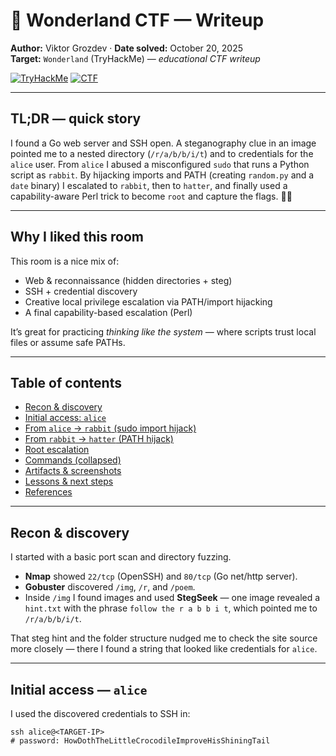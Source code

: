 # 🐇 Wonderland CTF — Writeup

**Author:** Viktor Grozdev · **Date solved:** October 20, 2025  
**Target:** `Wonderland` (TryHackMe) — *educational CTF writeup*

[![TryHackMe](https://img.shields.io/badge/TryHackMe-Labs-blue)]()
[![CTF](https://img.shields.io/badge/CTF-Walkthrough-brightgreen)]()

---

## TL;DR — quick story
I found a Go web server and SSH open. A steganography clue in an image pointed me to a nested directory (`/r/a/b/b/i/t`) and to credentials for the `alice` user. From `alice` I abused a misconfigured `sudo` that runs a Python script as `rabbit`. By hijacking imports and PATH (creating `random.py` and a `date` binary) I escalated to `rabbit`, then to `hatter`, and finally used a capability-aware Perl trick to become `root` and capture the flags. 🎩🔐

---

## Why I liked this room
This room is a nice mix of:
- Web & reconnaissance (hidden directories + steg)  
- SSH + credential discovery  
- Creative local privilege escalation via PATH/import hijacking  
- A final capability-based escalation (Perl)  

It’s great for practicing *thinking like the system* — where scripts trust local files or assume safe PATHs.

---

## Table of contents
- [Recon & discovery](#recon--discovery)  
- [Initial access: `alice`](#initial-access-alice)  
- [From `alice` → `rabbit` (sudo import hijack)](#from-alice--rabbit-sudo-import-hijack)  
- [From `rabbit` → `hatter` (PATH hijack)](#from-rabbit--hatter-path-hijack)  
- [Root escalation](#root-escalation)  
- [Commands (collapsed)](#commands-collapsed)  
- [Artifacts & screenshots](#artifacts--screenshots)  
- [Lessons & next steps](#lessons--next-steps)  
- [References](#references)

---

## Recon & discovery

I started with a basic port scan and directory fuzzing.

- **Nmap** showed `22/tcp` (OpenSSH) and `80/tcp` (Go net/http server).  
- **Gobuster** discovered `/img`, `/r`, and `/poem`.  
- Inside `/img` I found images and used **StegSeek** — one image revealed a `hint.txt` with the phrase `follow the r a b b i t`, which pointed me to `/r/a/b/b/i/t`.

That steg hint and the folder structure nudged me to check the site source more closely — there I found a string that looked like credentials for `alice`.

---

## Initial access — `alice`

I used the discovered credentials to SSH in:

```text
ssh alice@<TARGET-IP>
# password: HowDothTheLittleCrocodileImproveHisShiningTail
